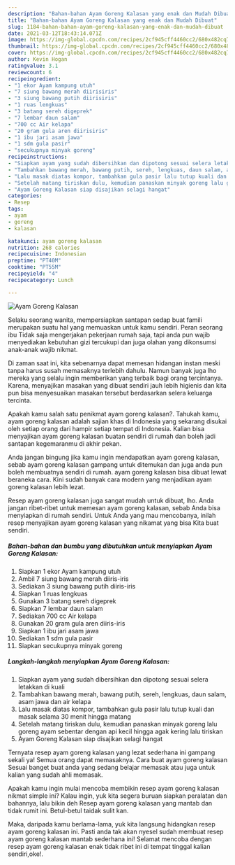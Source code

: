 ```yaml
---
description: "Bahan-bahan Ayam Goreng Kalasan yang enak dan Mudah Dibuat"
title: "Bahan-bahan Ayam Goreng Kalasan yang enak dan Mudah Dibuat"
slug: 1184-bahan-bahan-ayam-goreng-kalasan-yang-enak-dan-mudah-dibuat
date: 2021-03-12T18:43:14.071Z
image: https://img-global.cpcdn.com/recipes/2cf945cff4460cc2/680x482cq70/ayam-goreng-kalasan-foto-resep-utama.jpg
thumbnail: https://img-global.cpcdn.com/recipes/2cf945cff4460cc2/680x482cq70/ayam-goreng-kalasan-foto-resep-utama.jpg
cover: https://img-global.cpcdn.com/recipes/2cf945cff4460cc2/680x482cq70/ayam-goreng-kalasan-foto-resep-utama.jpg
author: Kevin Hogan
ratingvalue: 3.1
reviewcount: 6
recipeingredient:
- "1 ekor Ayam kampung utuh"
- "7 siung bawang merah diirisiris"
- "3 siung bawang putih diirisiris"
- "1 ruas lengkuas"
- "3 batang sereh digeprek"
- "7 lembar daun salam"
- "700 cc Air kelapa"
- "20 gram gula aren diirisiris"
- "1 ibu jari asam jawa"
- "1 sdm gula pasir"
- "secukupnya minyak goreng"
recipeinstructions:
- "Siapkan ayam yang sudah dibersihkan dan dipotong sesuai selera letakkan di kuali"
- "Tambahkan bawang merah, bawang putih, sereh, lengkuas, daun salam, asam jawa dan air kelapa"
- "Lalu masak diatas kompor, tambahkan gula pasir lalu tutup kuali dan masak selama 30 menit hingga matang"
- "Setelah matang tiriskan dulu, kemudian panaskan minyak goreng lalu goreng ayam sebentar dengan api kecil hingga agak kering lalu tiriskan"
- "Ayam Goreng Kalasan siap disajikan selagi hangat"
categories:
- Resep
tags:
- ayam
- goreng
- kalasan

katakunci: ayam goreng kalasan 
nutrition: 268 calories
recipecuisine: Indonesian
preptime: "PT40M"
cooktime: "PT55M"
recipeyield: "4"
recipecategory: Lunch

---
```



![Ayam Goreng Kalasan](https://img-global.cpcdn.com/recipes/2cf945cff4460cc2/680x482cq70/ayam-goreng-kalasan-foto-resep-utama.jpg)

Selaku seorang wanita, mempersiapkan santapan sedap buat famili merupakan suatu hal yang memuaskan untuk kamu sendiri. Peran seorang ibu Tidak saja mengerjakan pekerjaan rumah saja, tapi anda pun wajib menyediakan kebutuhan gizi tercukupi dan juga olahan yang dikonsumsi anak-anak wajib nikmat.

Di zaman  saat ini, kita sebenarnya dapat memesan hidangan instan meski tanpa harus susah memasaknya terlebih dahulu. Namun banyak juga lho mereka yang selalu ingin memberikan yang terbaik bagi orang tercintanya. Karena, menyajikan masakan yang dibuat sendiri jauh lebih higienis dan kita pun bisa menyesuaikan masakan tersebut berdasarkan selera keluarga tercinta. 



Apakah kamu salah satu penikmat ayam goreng kalasan?. Tahukah kamu, ayam goreng kalasan adalah sajian khas di Indonesia yang sekarang disukai oleh setiap orang dari hampir setiap tempat di Indonesia. Kalian bisa menyajikan ayam goreng kalasan buatan sendiri di rumah dan boleh jadi santapan kegemaranmu di akhir pekan.

Anda jangan bingung jika kamu ingin mendapatkan ayam goreng kalasan, sebab ayam goreng kalasan gampang untuk ditemukan dan juga anda pun boleh membuatnya sendiri di rumah. ayam goreng kalasan bisa dibuat lewat beraneka cara. Kini sudah banyak cara modern yang menjadikan ayam goreng kalasan lebih lezat.

Resep ayam goreng kalasan juga sangat mudah untuk dibuat, lho. Anda jangan ribet-ribet untuk memesan ayam goreng kalasan, sebab Anda bisa menyiapkan di rumah sendiri. Untuk Anda yang mau mencobanya, inilah resep menyajikan ayam goreng kalasan yang nikamat yang bisa Kita buat sendiri.

<!--inarticleads1-->

##### Bahan-bahan dan bumbu yang dibutuhkan untuk menyiapkan Ayam Goreng Kalasan:

1. Siapkan 1 ekor Ayam kampung utuh
1. Ambil 7 siung bawang merah diiris-iris
1. Sediakan 3 siung bawang putih diiris-iris
1. Siapkan 1 ruas lengkuas
1. Gunakan 3 batang sereh digeprek
1. Siapkan 7 lembar daun salam
1. Sediakan 700 cc Air kelapa
1. Gunakan 20 gram gula aren diiris-iris
1. Siapkan 1 ibu jari asam jawa
1. Sediakan 1 sdm gula pasir
1. Siapkan secukupnya minyak goreng




<!--inarticleads2-->

##### Langkah-langkah menyiapkan Ayam Goreng Kalasan:

1. Siapkan ayam yang sudah dibersihkan dan dipotong sesuai selera letakkan di kuali
1. Tambahkan bawang merah, bawang putih, sereh, lengkuas, daun salam, asam jawa dan air kelapa
1. Lalu masak diatas kompor, tambahkan gula pasir lalu tutup kuali dan masak selama 30 menit hingga matang
1. Setelah matang tiriskan dulu, kemudian panaskan minyak goreng lalu goreng ayam sebentar dengan api kecil hingga agak kering lalu tiriskan
1. Ayam Goreng Kalasan siap disajikan selagi hangat




Ternyata resep ayam goreng kalasan yang lezat sederhana ini gampang sekali ya! Semua orang dapat memasaknya. Cara buat ayam goreng kalasan Sesuai banget buat anda yang sedang belajar memasak atau juga untuk kalian yang sudah ahli memasak.

Apakah kamu ingin mulai mencoba membikin resep ayam goreng kalasan nikmat simple ini? Kalau ingin, yuk kita segera buruan siapkan peralatan dan bahannya, lalu bikin deh Resep ayam goreng kalasan yang mantab dan tidak rumit ini. Betul-betul taidak sulit kan. 

Maka, daripada kamu berlama-lama, yuk kita langsung hidangkan resep ayam goreng kalasan ini. Pasti anda tak akan nyesel sudah membuat resep ayam goreng kalasan mantab sederhana ini! Selamat mencoba dengan resep ayam goreng kalasan enak tidak ribet ini di tempat tinggal kalian sendiri,oke!.

